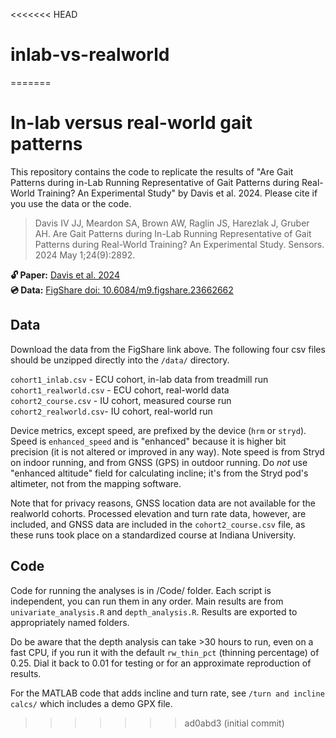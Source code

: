 <<<<<<< HEAD
# inlab-vs-realworld
=======
# In-lab versus real-world gait patterns

This repository contains the code to replicate the results of "Are Gait Patterns during in-Lab Running Representative of Gait Patterns during Real-World Training? An Experimental Study" by Davis et al. 2024.  Please cite if you use the data or the code.   


>Davis IV JJ, Meardon SA, Brown AW, Raglin JS, Harezlak J, Gruber AH. Are Gait Patterns during In-Lab Running Representative of Gait Patterns during Real-World Training? An Experimental Study. Sensors. 2024 May 1;24(9):2892.

**🔓 Paper:** [Davis et al. 2024](https://www.mdpi.com/1424-8220/24/9/2892)  
**💿 Data:** [FigShare doi: 10.6084/m9.figshare.23662662](https://figshare.com/articles/dataset/Wearable_sensor_data_during_in-lab_vs_real-world_running/23662662)  

## Data  

Download the data from the FigShare link above. The following four csv files should be unzipped directly into the `/data/` directory.  

`cohort1_inlab.csv` - ECU cohort, in-lab data from treadmill run  
`cohort1_realworld.csv` - ECU cohort, real-world data  
`cohort2_course.csv` - IU cohort, measured course run  
`cohort2_realworld.csv`- IU cohort, real-world run  

Device metrics, except speed, are prefixed by the device (`hrm` or `stryd`). Speed is `enhanced_speed` and is "enhanced" because it is higher bit precision (it is not altered or improved in any way). Note speed is from Stryd on indoor running, and from GNSS (GPS) in outdoor running.  Do *not* use "enhanced altitude" field for calculating incline; it's from the Stryd pod's altimeter, not from the mapping software.  

Note that for privacy reasons, GNSS location data are not available for the realworld cohorts. Processed elevation and turn rate data, however, are included, and GNSS data are included in the `cohort2_course.csv` file, as these runs took place on a standardized course at Indiana University.  

## Code

Code for running the analyses is in /Code/ folder. Each script is independent, you can run them in any order. Main results are from `univariate_analysis.R` and `depth_analysis.R`. Results are exported to appropriately named folders.  

Do be aware that the depth analysis can take >30 hours to run, even on a fast CPU, if you run it with the default `rw_thin_pct` (thinning percentage) of 0.25. Dial it back to 0.01 for testing or for an approximate reproduction of results.

For the MATLAB code that adds incline and turn rate, see `/turn and incline calcs/` which includes a demo GPX file.  
>>>>>>> ad0abd3 (initial commit)
